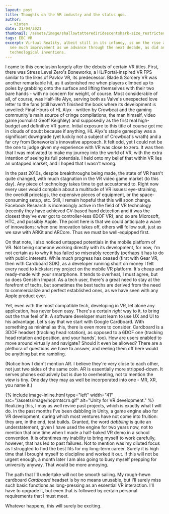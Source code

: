 ```yaml
---
layout: post
title: Thoughts on the VR industry and the status quo.
author:
  - Kinten
date: 21/04/2021
thumbnail: /assets/image/shallowtatterediridescentshark-size_restricted.gif
tags: EBC VR
excerpt: Virtual Reality, albeit still in its infancy, is on the rise and will
  see much improvement as we advance through the next decade, as did any
  technological inventions.
---
```

I came to this conclusion largely after the debuts of certain VR titles. First, there was Stress Level Zero's Boneworks, a HL/Portal-inspired VR FPS similar to the likes of Pavlov VR, its predecessor. Blade & Sorcery VR was another remarkable hit, as it astonished me when players climbed up to poles by grabbing onto the surface and lifting themselves with their two bare hands - with no concern for weight, of course. Most considerable of all, of course, was Half-life Alyx, serving both as Valve's unexpected love letter to the fans (still haven't finished the book where its development is unveiled: Final Hours of HL Alyx - written by Crowbcat and the gaming community's main source of cringe compilations, the man himself, video game journalist Geoff Keighley) and supposedly as the first real high-budget and definitive VR game. Initial exposure to this title of course got me in clouds of doubt because if anything, HL Alyx's staple gameplay was a significant downgrade (yet luckily not a subject of Crowbcat's wrath) and a far cry from Boneworks's innovative approach. It felt odd, yet I could not be the one to judge given my experience with VR was close to zero. It was then that I was motivated to make my journey into the world of VR, with the extra intention of seeing its full potentials. I held onto my belief that within VR lies an untapped market, and I hoped that I wasn't wrong.

In the past 2010s, despite breakthroughs being made, the state of VR hasn't quite changed, with much stagnation in the VR video game market (to this day). Any piece of technology takes time to get accustomed to. Right now every user would complain about a multitude of VR issues: eye-straining, the overkill pricetags, the expensive pieces of equipment, or the space-consuming setup, etc. Still, I remain hopeful that this will soon change. Facebook Research is increasingly active in the field of VR technology (recently they have achieved CV-based hand detection and it was the closest they've ever got to controller-less 6DOF VR), and so are Microsoft, HTC, and possibly Apple. The point here is that we could anticipate a wave of innovations: when one innovation takes off, others will follow suit, just as we saw with ARKit and ARCore. Thus we must be well-equipped first.

On that note, I also noticed untapped potentials in the mobile platform of VR. Not being someone working directly with its development, for now, I'm not certain as to why it has failed so miserably recently (perhaps it has to do with public interest). While much progress has ceased (first with Gear VR, then with Cardboard SDK), as a developer running short on money I felt every need to kickstart my project on the mobile VR platform. It's cheap and ready-made with your smartphone. It tends to overheat, I must agree, but so does Genshin Impact. As a tech user, there's a great need to stay at the forefront of techs, but sometimes the best techs are derived from the need to commercialize and perfect established ones, as we have seen with any Apple product ever.

Yet, even with the most compatible tech, developing in VR, let alone any application, has never been easy. There's a certain *right* way to it, to bring out the true feel of it. A software developer must learn to use UX and UI to his advantage. Let's say that we start with Google Cardboard. With something as minimal as this, there is even more to consider. Cardboard is a 3DOF headset (tracking head rotation), as opposed to a 6DOF one (tracking head rotation and position, and your hands', too). How are users enabled to move around virtually and navigate? Should it even be allowed? There are a plethora of questions we have to answer, and reeling them off here would be anything but me rambling.

(Notice how I didn't mention AR. I believe they're very close to each other, not just two sides of the same coin. AR is essentially more stripped-down. It serves phones exclusively but is due to overheating, not to mention the view is tiny. One day they may as well be incorporated into one - MR, XR, you name it.)

{% include image-inline.html type="left" width="41" src="/assets/image/noprntscrn.gif" alt="Unity for VR development." %} Realizing this, I may as well revive past projects, which is exactly what I will do. In the past months I've been dabbling in Unity, a game engine also for VR development, during which most ventures have not come into fruition: they are, in the end, test builds. Granted, the word *dabbling* is quite an understatement, given I have used the engine for two years now, not to mention that one time when I made a half-baked VR demo in a school convention. It is oftentimes my inability to bring myself to work carefully, however, that has led to past failures. Not to mention was my diluted focus as I struggled to find the best fits for my long-term career. Surely it is high time that I brought myself to discipline and worked it out. If this will not be urgent enough, a month later I am also going to busy myself prepping for university anyway. That would be more annoying.


The path that I'll undertake will not be smooth sailing. My rough-hewn cardboard *Cardboard* headset is by no means unusable, but I'll surely miss such basic functions as long-pressing as an essential VR interaction. I'll have to upgrade it, but even that is followed by certain personal requirements that I must meet.

Whatever happens, this will surely be exciting.